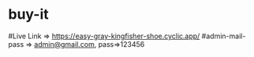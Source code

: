 # buy-it
#Live Link => https://easy-gray-kingfisher-shoe.cyclic.app/
#admin-mail-pass => admin@gmail.com, pass=>123456

